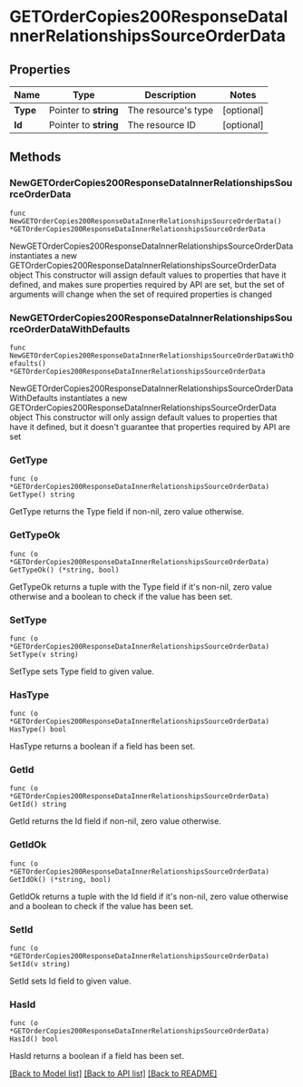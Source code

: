 # GETOrderCopies200ResponseDataInnerRelationshipsSourceOrderData

## Properties

Name | Type | Description | Notes
------------ | ------------- | ------------- | -------------
**Type** | Pointer to **string** | The resource&#39;s type | [optional] 
**Id** | Pointer to **string** | The resource ID | [optional] 

## Methods

### NewGETOrderCopies200ResponseDataInnerRelationshipsSourceOrderData

`func NewGETOrderCopies200ResponseDataInnerRelationshipsSourceOrderData() *GETOrderCopies200ResponseDataInnerRelationshipsSourceOrderData`

NewGETOrderCopies200ResponseDataInnerRelationshipsSourceOrderData instantiates a new GETOrderCopies200ResponseDataInnerRelationshipsSourceOrderData object
This constructor will assign default values to properties that have it defined,
and makes sure properties required by API are set, but the set of arguments
will change when the set of required properties is changed

### NewGETOrderCopies200ResponseDataInnerRelationshipsSourceOrderDataWithDefaults

`func NewGETOrderCopies200ResponseDataInnerRelationshipsSourceOrderDataWithDefaults() *GETOrderCopies200ResponseDataInnerRelationshipsSourceOrderData`

NewGETOrderCopies200ResponseDataInnerRelationshipsSourceOrderDataWithDefaults instantiates a new GETOrderCopies200ResponseDataInnerRelationshipsSourceOrderData object
This constructor will only assign default values to properties that have it defined,
but it doesn't guarantee that properties required by API are set

### GetType

`func (o *GETOrderCopies200ResponseDataInnerRelationshipsSourceOrderData) GetType() string`

GetType returns the Type field if non-nil, zero value otherwise.

### GetTypeOk

`func (o *GETOrderCopies200ResponseDataInnerRelationshipsSourceOrderData) GetTypeOk() (*string, bool)`

GetTypeOk returns a tuple with the Type field if it's non-nil, zero value otherwise
and a boolean to check if the value has been set.

### SetType

`func (o *GETOrderCopies200ResponseDataInnerRelationshipsSourceOrderData) SetType(v string)`

SetType sets Type field to given value.

### HasType

`func (o *GETOrderCopies200ResponseDataInnerRelationshipsSourceOrderData) HasType() bool`

HasType returns a boolean if a field has been set.

### GetId

`func (o *GETOrderCopies200ResponseDataInnerRelationshipsSourceOrderData) GetId() string`

GetId returns the Id field if non-nil, zero value otherwise.

### GetIdOk

`func (o *GETOrderCopies200ResponseDataInnerRelationshipsSourceOrderData) GetIdOk() (*string, bool)`

GetIdOk returns a tuple with the Id field if it's non-nil, zero value otherwise
and a boolean to check if the value has been set.

### SetId

`func (o *GETOrderCopies200ResponseDataInnerRelationshipsSourceOrderData) SetId(v string)`

SetId sets Id field to given value.

### HasId

`func (o *GETOrderCopies200ResponseDataInnerRelationshipsSourceOrderData) HasId() bool`

HasId returns a boolean if a field has been set.


[[Back to Model list]](../README.md#documentation-for-models) [[Back to API list]](../README.md#documentation-for-api-endpoints) [[Back to README]](../README.md)


